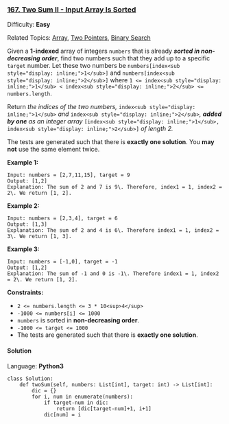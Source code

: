 ### [167\. Two Sum II - Input Array Is Sorted](https://leetcode.com/problems/two-sum-ii-input-array-is-sorted/)

Difficulty: **Easy**  

Related Topics: [Array](https://leetcode.com/tag/array/), [Two Pointers](https://leetcode.com/tag/two-pointers/), [Binary Search](https://leetcode.com/tag/binary-search/)


Given a **1-indexed** array of integers `numbers` that is already **_sorted in non-decreasing order_**, find two numbers such that they add up to a specific `target` number. Let these two numbers be `numbers[index<sub style="display: inline;">1</sub>]` and `numbers[index<sub style="display: inline;">2</sub>]` where `1 <= index<sub style="display: inline;">1</sub> < index<sub style="display: inline;">2</sub> <= numbers.length`.

Return _the indices of the two numbers,_ `index<sub style="display: inline;">1</sub>` _and_ `index<sub style="display: inline;">2</sub>`_, **added by one** as an integer array_ `[index<sub style="display: inline;">1</sub>, index<sub style="display: inline;">2</sub>]` _of length 2._

The tests are generated such that there is **exactly one solution**. You **may not** use the same element twice.

**Example 1:**

```
Input: numbers = [2,7,11,15], target = 9
Output: [1,2]
Explanation: The sum of 2 and 7 is 9\. Therefore, index1 = 1, index2 = 2\. We return [1, 2].
```

**Example 2:**

```
Input: numbers = [2,3,4], target = 6
Output: [1,3]
Explanation: The sum of 2 and 4 is 6\. Therefore index1 = 1, index2 = 3\. We return [1, 3].
```

**Example 3:**

```
Input: numbers = [-1,0], target = -1
Output: [1,2]
Explanation: The sum of -1 and 0 is -1\. Therefore index1 = 1, index2 = 2\. We return [1, 2].
```

**Constraints:**

*   `2 <= numbers.length <= 3 * 10<sup>4</sup>`
*   `-1000 <= numbers[i] <= 1000`
*   `numbers` is sorted in **non-decreasing order**.
*   `-1000 <= target <= 1000`
*   The tests are generated such that there is **exactly one solution**.


#### Solution

Language: **Python3**

```python3
class Solution:
    def twoSum(self, numbers: List[int], target: int) -> List[int]:
        dic = {}
        for i, num in enumerate(numbers):
            if target-num in dic:
                return [dic[target-num]+1, i+1]
            dic[num] = i
```